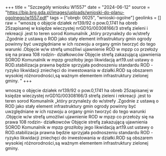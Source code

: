 +++
title = "Szczegóły wniosku W1557"
date = "2024-06-12"
source = "https://bip.brg.gda.pl/images/uploads/wnioski-do-planu-ogolnego/w1557.pdf"
tags = ["obręb: 0025", "wnioski-ogolne"]
geolinks = []
raw = "wnoszę o objęcie działek nr139/92 o pow.0,1741 ha obreb 25zapisanej w księdze wieczystej nrGD1G/00308166/3 strefą zieleni i rekreacji .jest to teren sorod Komunalnik „który przynależy do w/strefy .Zgodnie z ustawą o ROD jako stały element infrastruktury gmin ogrody powinny być uwzględniane w ich rozwoju a organy gmin tworzyć do tego warunki .Objęcie w/w strefą umożliwi ujawnienie ROD w mpzp co przełoży się na prawa 108 rodzin- działkowców Objęcie strefą zakazującą ujawnienia SOROD Komunalnik w mpzp groziłoby jego likwidacją art19.ust ustawy o ROD.stabilizacja prawna będzie sprzyjała podnoszeniu standardu ROD -ryzyko likwidacji zniechęci do inwestowania w działki.ROD są obszarem wysokiej różnorodności,są ważnym elementem infrastruktury zielonej gminy. "
+++

wnoszę o objęcie działek nr139/92 o pow.0,1741 ha obreb 25zapisanej w księdze
wieczystej nrGD1G/00308166/3 strefą zieleni i rekreacji .jest to teren sorod Komunalnik „który
przynależy do w/strefy .Zgodnie z ustawą o ROD jako stały element infrastruktury gmin ogrody
powinny być uwzględniane w ich rozwoju a organy gmin tworzyć do tego warunki .Objęcie w/w
strefą umożliwi ujawnienie ROD w mpzp co przełoży się na prawa 108 rodzin-
działkowców Objęcie strefą zakazującą ujawnienia SOROD Komunalnik w mpzp groziłoby jego
likwidacją art19.ust ustawy o ROD.stabilizacja prawna będzie sprzyjała podnoszeniu standardu
ROD -ryzyko likwidacji zniechęci do inwestowania w działki.ROD są obszarem wysokiej
różnorodności,są ważnym elementem infrastruktury zielonej gminy.



